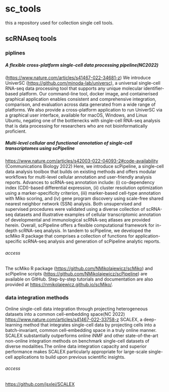 # sc_tools
this a repository used for collection single cell tools.

## scRNAseq tools
### piplines
##### A flexible cross-platform single-cell data processing pipeline(NC2022)
(https://www.nature.com/articles/s41467-022-34681-z) 
We introduce UniverSC (https://github.com/minoda-lab/universc), a universal single-cell RNA-seq data processing tool that supports any unique molecular identifier-based platform. Our command-line tool, docker image, and containerised graphical application enables consistent and comprehensive integration, comparison, and evaluation across data generated from a wide range of platforms. We also provide a cross-platform application to run UniverSC via a graphical user interface, available for macOS, Windows, and Linux Ubuntu, negating one of the bottlenecks with single-cell RNA-seq analysis that is data processing for researchers who are not bioinformatically proficient.

##### Multi-level cellular and functional annotation of single-cell transcriptomes using scPipeline
https://www.nature.com/articles/s42003-022-04093-2#code-availability (Communications Biology 2022)
Here, we introduce scPipeline, a single-cell data analysis toolbox that builds on existing methods and offers modular workflows for multi-level cellular annotation and user-friendly analysis reports. Advances to scRNA-seq annotation include: (i) co-dependency index (CDI)-based differential expression, (ii) cluster resolution optimization using a marker-specificity criterion, (iii) marker-based cell-type annotation with Miko scoring, and (iv) gene program discovery using scale-free shared nearest neighbor network (SSN) analysis. Both unsupervised and supervised procedures were validated using a diverse collection of scRNA-seq datasets and illustrative examples of cellular transcriptomic annotation of developmental and immunological scRNA-seq atlases are provided herein. Overall, scPipeline offers a flexible computational framework for in-depth scRNA-seq analysis.
In tandem to scPipeline, we developed the scMiko R package that comprises a collection of functions for application-specific scRNA-seq analysis and generation of scPipeline analytic reports. 
###### access
The scMiko R package (https://github.com/NMikolajewicz/scMiko) and scPipeline scripts (https://github.com/NMikolajewicz/scPipeline) are available on GitHub. Step-by-step tutorials and documentation are also provided at https://nmikolajewicz.github.io/scMiko/.

### data integration methods
Online single-cell data integration through projecting heterogeneous datasets into a common cell-embedding space(NC 2022)
https://www.nature.com/articles/s41467-022-33758-z
 SCALEX, a deep-learning method that integrates single-cell data by projecting cells into a batch-invariant, common cell-embedding space in a truly online manner. SCALEX substantially outperforms online iNMF and other state-of-the-art non-online integration methods on benchmark single-cell datasets of diverse modalities.The online data integration capacity and superior performance makes SCALEX particularly appropriate for large-scale single-cell applications to build upon previous scientific insights.
###### access
 https://github.com/jsxlei/SCALEX





























